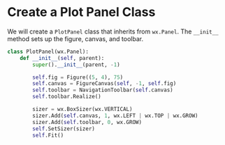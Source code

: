 # Create a Plot Panel Class

We will create a `PlotPanel` class that inherits from `wx.Panel`. The `__init__` method sets up the figure, canvas, and toolbar.

```python
class PlotPanel(wx.Panel):
    def __init__(self, parent):
        super().__init__(parent, -1)

        self.fig = Figure((5, 4), 75)
        self.canvas = FigureCanvas(self, -1, self.fig)
        self.toolbar = NavigationToolbar(self.canvas)
        self.toolbar.Realize()

        sizer = wx.BoxSizer(wx.VERTICAL)
        sizer.Add(self.canvas, 1, wx.LEFT | wx.TOP | wx.GROW)
        sizer.Add(self.toolbar, 0, wx.GROW)
        self.SetSizer(sizer)
        self.Fit()
```
